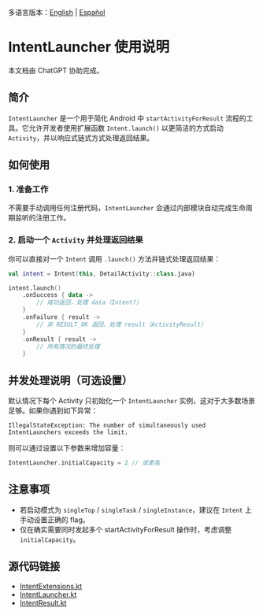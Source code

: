 多语言版本：[English](./README.md) | [Español](./README.es-ES.md)

# IntentLauncher 使用说明

本文档由 ChatGPT 协助完成。

## 简介

`IntentLauncher` 是一个用于简化 Android 中 `startActivityForResult` 流程的工具。它允许开发者使用扩展函数 `Intent.launch()` 以更简洁的方式启动 `Activity`，并以响应式链式方式处理返回结果。

## 如何使用

### 1. 准备工作

不需要手动调用任何注册代码，`IntentLauncher` 会通过内部模块自动完成生命周期监听的注册工作。

### 2. 启动一个 `Activity` 并处理返回结果

你可以直接对一个 `Intent` 调用 `.launch()` 方法并链式处理返回结果：

```kotlin
val intent = Intent(this, DetailActivity::class.java)

intent.launch()
    .onSuccess { data ->
        // 成功返回，处理 data（Intent?）
    }
    .onFailure { result ->
        // 非 RESULT_OK 返回，处理 result（ActivityResult）
    }
    .onResult { result ->
        // 所有情况的最终处理
    }
```

## 并发处理说明（可选设置）

默认情况下每个 Activity 只初始化一个 `IntentLauncher` 实例，这对于大多数场景足够。如果你遇到如下异常：

```
IllegalStateException: The number of simultaneously used IntentLaunchers exceeds the limit.
```

则可以通过设置以下参数来增加容量：

```kotlin
IntentLauncher.initialCapacity = 2 // 或更高
```

## 注意事项

- 若启动模式为 `singleTop` / `singleTask` / `singleInstance`，建议在 `Intent` 上手动设置正确的 flag。
- 仅在确实需要同时发起多个 startActivityForResult 操作时，考虑调整 `initialCapacity`。

## 源代码链接

- [IntentExtensions.kt](https://github.com/bonepeople/AndroidWidget/blob/main/widget/src/main/java/com/bonepeople/android/widget/activity/result/ActivityResultContracts.kt)
- [IntentLauncher.kt](https://github.com/bonepeople/AndroidWidget/blob/main/widget/src/main/java/com/bonepeople/android/widget/activity/result/IntentLauncher.kt)
- [IntentResult.kt](https://github.com/bonepeople/AndroidWidget/blob/main/widget/src/main/java/com/bonepeople/android/widget/activity/result/IntentResult.kt)
